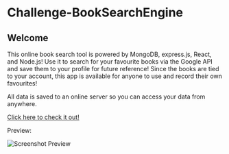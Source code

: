 # Challenge-BookSearchEngine

## Welcome

This online book search tool is powered by MongoDB, express.js, React, and Node.js! Use it to search for your favourite books via the Google API and save them to your profile for future reference! Since the books are tied to your account, this app is available for anyone to use and record their own favourites!

All data is saved to an online server so you can access your data from anywhere.

[Click here to check it out!]()

Preview:

![Screenshot Preview](screenshot.png)
